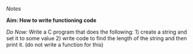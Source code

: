 *Notes*

**Aim: How to write functioning code**

*Do Now:* Write a C program that does the following:
    1) create a string and set it to some value
    2) write code to find the length of the string and then print it. (do not write a function for this)